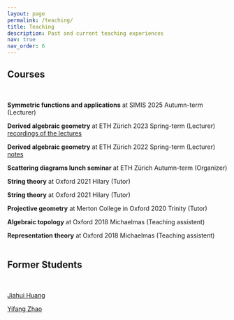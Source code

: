 ```yaml
---
layout: page
permalink: /teaching/
title: Teaching
description: Past and current teaching experiences
nav: true
nav_order: 6
---
```

## Courses
<br/>

  **Symmetric functions and applications** at SIMIS 2025 Autumn-term (Lecturer) 

  **Derived algebraic geometry** at ETH Zürich 2023 Spring-term (Lecturer) [recordings of the lectures](https://video.ethz.ch/lectures/d-math/2023/spring/401-4146-22L.html)
 
  **Derived algebraic geometry** at ETH Zürich 2022 Spring-term (Lecturer) [notes](https://drive.google.com/file/d/1uRopqJhh7X19mIQc2OEBRobQDFSKIQ6S/view?usp=sharing)

  **Scattering diagrams lunch seminar** at ETH Zürich Autumn-term (Organizer) 
 
  **String theory** at Oxford 2021 Hilary (Tutor)
  
  **String theory** at Oxford 2021 Hilary (Tutor)
   
  **Projective geometry** at Merton College in Oxford 2020 Trinity (Tutor)
 
  **Algebraic topology** at Oxford 2018 Michaelmas (Teaching assistent)
 
  **Representation theory** at Oxford 2018 Michaelmas (Teaching assistent)
 <br/>
 <br/>

## Former Students 
<br/>

[Jiahui Huang](https://j346huan.github.io/)

[Yifang Zhao](https://uk.linkedin.com/in/yifan-zhao-5533a11b9/en)
